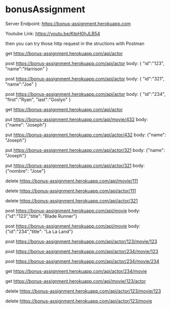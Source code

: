 # bonusAssignment
Server Endpoint: https://bonus-assignment.herokuapp.com

Youtube Link: https://youtu.be/KtpH0hJLB54

then you can try those http request in the structions with Postman

get https://bonus-assignment.herokuapp.com/api/actor

post https://bonus-assignment.herokuapp.com/api/actor
body: {
	"id":"123",
	"name":"Harrison"
}

post https://bonus-assignment.herokuapp.com/api/actor
body: {
	"id":"321",
	"name":"Joe"
}


post https://bonus-assignment.herokuapp.com/api/actor
body: {
	"id":"234",
	"first":"Ryan",
	"last":"Goslyn"
}

get https://bonus-assignment.herokuapp.com/api/actor

put https://bonus-assignment.herokuapp.com/api/movie/432
body: {"name": "Joseph"}

put https://bonus-assignment.herokuapp.com/api/actor/432
body: {"name": "Joseph"}

put https://bonus-assignment.herokuapp.com/api/actor/321
body: {"name": "Joseph"}

put https://bonus-assignment.herokuapp.com/api/actor/321
body: {"nombre": "Jose"}

delete https://bonus-assignment.herokuapp.com/api/movie/111

delete https://bonus-assignment.herokuapp.com/api/actor/111

delete https://bonus-assignment.herokuapp.com/api/actor/321

post https://bonus-assignment.herokuapp.com/api/movie
body: {"id":"123","title": "Blade Runner"}


post https://bonus-assignment.herokuapp.com/api/movie
body: {"id":"234","title": "La La Land"}

post https://bonus-assignment.herokuapp.com/api/actor/123/movie/123

post https://bonus-assignment.herokuapp.com/api/actor/234/movie/123

post https://bonus-assignment.herokuapp.com/api/actor/234/movie/234

get https://bonus-assignment.herokuapp.com/api/actor/234/movie

get https://bonus-assignment.herokuapp.com/api/movie/123/actor

delete https://bonus-assignment.herokuapp.com/api/actor/123/movie/123

delete https://bonus-assignment.herokuapp.com/api/actor/123/movie








